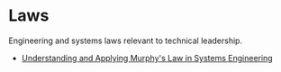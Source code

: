 # Laws

Engineering and systems laws relevant to technical leadership.

- [Understanding and Applying Murphy's Law in Systems Engineering](murphys-law.md)
